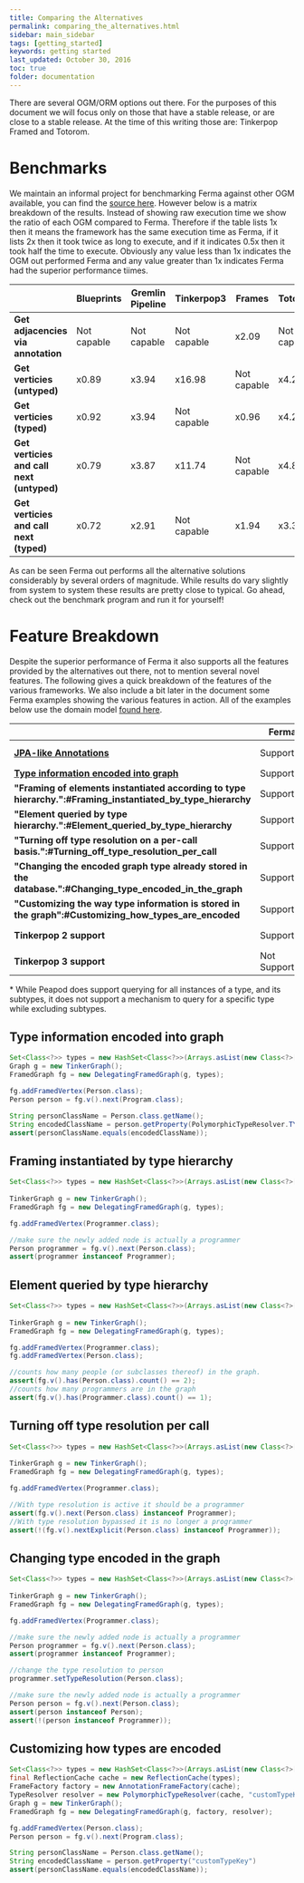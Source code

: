 ```yaml
---
title: Comparing the Alternatives
permalink: comparing_the_alternatives.html
sidebar: main_sidebar
tags: [getting_started]
keywords: getting started
last_updated: October 30, 2016
toc: true
folder: documentation
---
```


There are several OGM/ORM options out there. For the purposes of this document we will focus only on those that have a stable release, or are close to a stable release. At the time of this writing those are: Tinkerpop Framed and Totorom.

Benchmarks
==========

We maintain an informal project for benchmarking Ferma against other OGM available, you can find the [source here](https://github.com/Syncleus/Ferma-benchmark). However below is a matrix breakdown of the results. Instead of showing raw execution time we show the ratio of each OGM compared to Ferma. Therefore if the table lists 1x then it means the framework has the same execution time as Ferma, if it lists 2x then it took twice as long to execute, and if it indicates 0.5x then it took half the time to execute. Obviously any value less than 1x indicates the OGM out performed Ferma and any value greater than 1x indicates Ferma had the superior performance tiimes.

|                                           | **Blueprints** | **Gremlin Pipeline** | **Tinkerpop3** | **Frames**  | **Totorom** | **Peapod**  |
|-------------------------------------------|----------------|----------------------|----------------|-------------|-------------|-------------|
| **Get adjacencies via annotation**        | Not capable    | Not capable          | Not capable    | x2.09       | Not capable | x2.65       |
| **Get verticies (untyped)**               | x0.89          | x3.94                | x16.98         | Not capable | x4.24       | Not capable |
| **Get verticies (typed)**                 | x0.92          | x3.94                | Not capable    | x0.96       | x4.20       | x20.74      |
| **Get verticies and call next (untyped)** | x0.79          | x3.87                | x11.74         | Not capable | x4.81       | Not capable |
| **Get verticies and call next (typed)**   | x0.72          | x2.91                | Not capable    | x1.94       | x3.31       | x16.70      |

As can be seen Ferma out performs all the alternative solutions considerably by several orders of magnitude. While results do vary slightly from system to system these results are pretty close to typical. Go ahead, check out the benchmark program and run it for yourself!

Feature Breakdown
=================

Despite the superior performance of Ferma it also supports all the features provided by the alternatives out there, not to mention several novel features. The following gives a quick breakdown of the features of the various frameworks. We also include a bit later in the document some Ferma examples showing the various features in action. All of the examples below use the domain model [found here](Ferma:Domain_Example).

|                                                                                                                  | **Ferma**     | **Frames**    | **Totorom**   | **Peapod**    |
|------------------------------------------------------------------------------------------------------------------|---------------|---------------|---------------|---------------|
| **[JPA-like Annotations](creating_annotated_domain_models)**                                                     | Supported     | Supported     | Not Supported | Supported     |
| **[Type information encoded into graph](#Type_information_encoded_into_graph)**                                  | Supported     | Supported     | Supported     | Supported     |
| **"Framing of elements instantiated according to type hierarchy.":\#Framing\_instantiated\_by\_type\_hierarchy** | Supported     | Supported     | Supported     | Supported     |
| **"Element queried by type hierarchy.":\#Element\_queried\_by\_type\_hierarchy**                                 | Supported     | Not Supported | Not Supported | Partial \*    |
| **"Turning off type resolution on a per-call basis.":\#Turning\_off\_type\_resolution\_per\_call**               | Supported     | Not Supported | Not Supported | Not Supported |
| **"Changing the encoded graph type already stored in the database.":\#Changing\_type\_encoded\_in\_the\_graph**  | Supported     | Not Supported | Not Supported | Not Supported |
| **"Customizing the way type information is stored in the graph":\#Customizing\_how\_types\_are\_encoded**        | Supported     | Not Supported | Not Supported | Not Supported |
| **Tinkerpop 2 support**                                                                                          | Supported     | Supported     | Supported     | Not Supported |
| **Tinkerpop 3 support**                                                                                          | Not Supported | Not Supported | Not Supported | Supported     |

\* While Peapod does support querying for all instances of a type, and its subtypes, it does not support a mechanism to query for a specific type while excluding subtypes.

Type information encoded into graph
-----------------------------------

```java
Set<Class<?>> types = new HashSet<Class<?>>(Arrays.asList(new Class<?>[]{Person.class}));
Graph g = new TinkerGraph();
FramedGraph fg = new DelegatingFramedGraph(g, types);

fg.addFramedVertex(Person.class);
Person person = fg.v().next(Program.class);

String personClassName = Person.class.getName();
String encodedClassName = person.getProperty(PolymorphicTypeResolver.TYPE_RESOLUTION_KEY)
assert(personClassName.equals(encodedClassName));
```

Framing instantiated by type hierarchy
--------------------------------------

```java
Set<Class<?>> types = new HashSet<Class<?>>(Arrays.asList(new Class<?>[]{Person.class,
                                                                         Programmer.class}));
TinkerGraph g = new TinkerGraph();
FramedGraph fg = new DelegatingFramedGraph(g, types);

fg.addFramedVertex(Programmer.class);

//make sure the newly added node is actually a programmer
Person programmer = fg.v().next(Person.class);
assert(programmer instanceof Programmer);
```

Element queried by type hierarchy
---------------------------------

```java
Set<Class<?>> types = new HashSet<Class<?>>(Arrays.asList(new Class<?>[]{Person.class,
                                                                         Programmer.class}));
TinkerGraph g = new TinkerGraph();
FramedGraph fg = new DelegatingFramedGraph(g, types);

fg.addFramedVertex(Programmer.class);
fg.addFramedVertex(Person.class);

//counts how many people (or subclasses thereof) in the graph.
assert(fg.v().has(Person.class).count() == 2);
//counts how many programmers are in the graph
assert(fg.v().has(Programmer.class).count() == 1);
```

Turning off type resolution per call
------------------------------------

```java
Set<Class<?>> types = new HashSet<Class<?>>(Arrays.asList(new Class<?>[]{Person.class,
                                                                         Programmer.class}));
TinkerGraph g = new TinkerGraph();
FramedGraph fg = new DelegatingFramedGraph(g, types);

fg.addFramedVertex(Programmer.class);

//With type resolution is active it should be a programmer
assert(fg.v().next(Person.class) instanceof Programmer);
//With type resolution bypassed it is no longer a programmer
assert(!(fg.v().nextExplicit(Person.class) instanceof Programmer));
```

Changing type encoded in the graph
----------------------------------

```java
Set<Class<?>> types = new HashSet<Class<?>>(Arrays.asList(new Class<?>[]{Person.class,
                                                                         Programmer.class}));
TinkerGraph g = new TinkerGraph();
FramedGraph fg = new DelegatingFramedGraph(g, types);

fg.addFramedVertex(Programmer.class);

//make sure the newly added node is actually a programmer
Person programmer = fg.v().next(Person.class);
assert(programmer instanceof Programmer);

//change the type resolution to person
programmer.setTypeResolution(Person.class);

//make sure the newly added node is actually a programmer
Person person = fg.v().next(Person.class);
assert(person instanceof Person);
assert(!(person instanceof Programmer));
```

Customizing how types are encoded
---------------------------------

```java
Set<Class<?>> types = new HashSet<Class<?>>(Arrays.asList(new Class<?>[]{Person.class}));
final ReflectionCache cache = new ReflectionCache(types);
FrameFactory factory = new AnnotationFrameFactory(cache);
TypeResolver resolver = new PolymorphicTypeResolver(cache, "customTypeKey");
Graph g = new TinkerGraph();
FramedGraph fg = new DelegatingFramedGraph(g, factory, resolver);

fg.addFramedVertex(Person.class);
Person person = fg.v().next(Program.class);

String personClassName = Person.class.getName();
String encodedClassName = person.getProperty("customTypeKey")
assert(personClassName.equals(encodedClassName));
```

